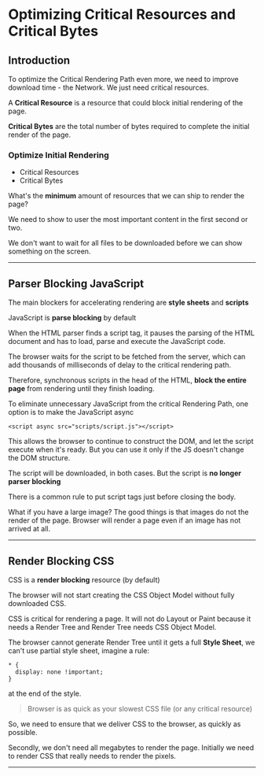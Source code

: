 # Optimizing Critical Resources and Critical Bytes

## Introduction

To optimize the Critical Rendering Path even more, we need to improve download time - the Network. We just need critical resources.

A **Critical Resource** is a resource that could block initial rendering of the page.

**Critical Bytes** are the total number of bytes required to complete the initial render of the page.

### Optimize Initial Rendering

- Critical Resources
- Critical Bytes

What's the **minimum** amount of resources that we can ship to render the page?

We need to show to user the most important content in the first second or two.

We don't want to wait for all files to be downloaded before we can show something on the screen.

---

## Parser Blocking JavaScript

The main blockers for accelerating rendering are **style sheets** and **scripts**

JavaScript is **parse blocking** by default

When the HTML parser finds a script tag, it pauses the parsing of the HTML document and has to load, parse and execute the JavaScript code.

The browser waits for the script to be fetched from the server, which can add thousands of milliseconds of delay to the critical rendering path.

Therefore, synchronous scripts in the head of the HTML, **block the entire page** from rendering until they finish loading.

To eliminate unnecessary JavaScript from the critical Rendering Path, one option is to make the JavaScript async

```
<script async src="scripts/script.js"></script>
```

This allows the browser to continue to construct the DOM, and let the script execute when it's ready. But you can use it only if the JS doesn't change the DOM structure.

The script will be downloaded, in both cases. But the script is **no longer parser blocking**

There is a common rule to put script tags just before closing the body.

What if you have a large image?
The good things is that images do not the render of the page. Browser will render a page even if an image has not arrived at all.

---

## Render Blocking CSS

CSS is a **render blocking** resource (by default)

The browser will not start creating the CSS Object Model without fully downloaded CSS.

CSS is critical for rendering a page. It will not do Layout or Paint because it needs a Render Tree and Render Tree needs CSS Object Model.

The browser cannot generate Render Tree until it gets a full **Style Sheet**, we can't use partial style sheet, imagine a rule:

```
* {
  display: none !important;
}
```

at the end of the style.

> Browser is as quick as your slowest CSS file (or any critical resource)

So, we need to ensure that we deliver CSS to the browser, as quickly as possible.

Secondly, we don't need all megabytes to render the page. Initially we need to render CSS that really needs to render the pixels.

---
